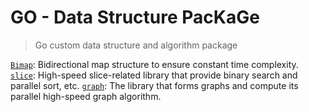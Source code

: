 # GO - Data Structure PacKaGe

> Go custom data structure and algorithm package

[`Bimap`](./bimap/): Bidirectional map structure to ensure constant time complexity.
[`slice`](./slice/): High-speed slice-related library that provide binary search and parallel sort, etc.
[`graph`](./graph/): The library that forms graphs and compute its parallel high-speed graph algorithm.